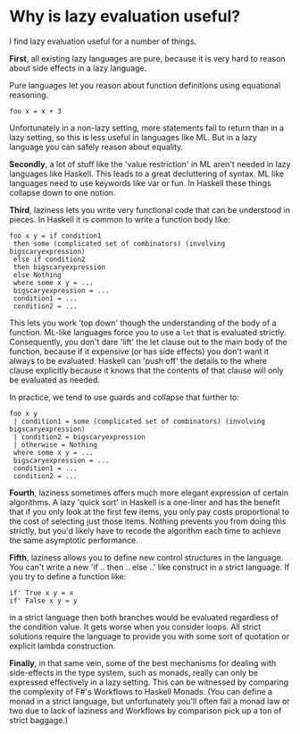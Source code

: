 # Why is lazy evaluation useful?

<div><div>
<p>I find lazy evaluation useful for a number of things.</p>
<p><strong>First</strong>, all existing lazy languages are pure, because it is very hard to reason about side effects in a lazy language.</p>
<p>Pure languages let you reason about function definitions using equational reasoning.</p>
<pre><code>foo x = x + 3
</code></pre>
<p>Unfortunately in a non-lazy setting, more statements fail to return than in a lazy setting, so this is less useful in languages like ML. But in a lazy language you can safely reason about equality.</p>
<p><strong>Secondly</strong>, a lot of stuff like the 'value restriction' in ML aren't needed in lazy languages like Haskell. This leads to a great decluttering of syntax. ML like languages need to use keywords like var or fun. In Haskell these things collapse down to one notion.</p>
<p><strong>Third</strong>, laziness lets you write very functional code that can be understood in pieces. In Haskell it is common to write a function body like:</p>
<pre><code>foo x y = if condition1
 then some (complicated set of combinators) (involving bigscaryexpression)
 else if condition2
 then bigscaryexpression
 else Nothing
 where some x y = ...
 bigscaryexpression = ...
 condition1 = ...
 condition2 = ...
</code></pre>
<p>This lets you work 'top down' though the understanding of the body of a function. ML-like languages force you to use a <code>let</code> that is evaluated strictly. Consequently, you don't dare 'lift' the let clause out to the main body of the function, because if it expensive (or has side effects) you don't want it always to be evaluated. Haskell can 'push off' the details to the where clause explicitly because it knows that the contents of that clause will only be evaluated as needed.</p>
<p>In practice, we tend to use guards and collapse that further to:</p>
<pre><code>foo x y 
 | condition1 = some (complicated set of combinators) (involving bigscaryexpression)
 | condition2 = bigscaryexpression
 | otherwise = Nothing
 where some x y = ...
 bigscaryexpression = ...
 condition1 = ...
 condition2 = ...
</code></pre>
<p><strong>Fourth</strong>, laziness sometimes offers much more elegant expression of certain algorithms. A lazy 'quick sort' in Haskell is a one-liner and has the benefit that if you only look at the first few items, you only pay costs proportional to the cost of selecting just those items. Nothing prevents you from doing this strictly, but you'd likely have to recode the algorithm each time to achieve the same asymptotic performance.</p>
<p><strong>Fifth</strong>, laziness allows you to define new control structures in the language. You can't write a new 'if .. then .. else ..' like construct in a strict language. If you try to define a function like:</p>
<pre><code>if' True x y = x
if' False x y = y
</code></pre>
<p>in a strict language then both branches would be evaluated regardless of the condition value. It gets worse when you consider loops. All strict solutions require the language to provide you with some sort of quotation or explicit lambda construction.</p>
<p><strong>Finally</strong>, in that same vein, some of the best mechanisms for dealing with side-effects in the type system, such as monads, really can only be expressed effectively in a lazy setting. This can be witnessed by comparing the complexity of F#'s Workflows to Haskell Monads. (You can define a monad in a strict language, but unfortunately you'll often fail a monad law or two due to lack of laziness and Workflows by comparison pick up a ton of strict baggage.)</p>
 </div>

